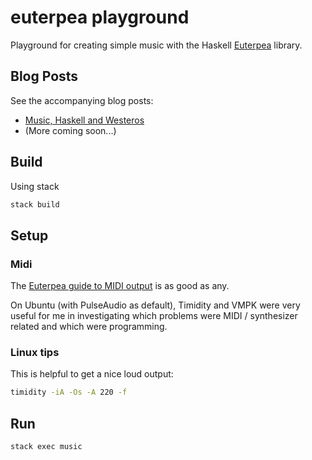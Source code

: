 # euterpea playground

Playground for creating simple music with the Haskell [Euterpea](http://www.euterpea.com/) library.

Blog Posts
----------
See the accompanying blog posts:
 * [Music, Haskell and Westeros](http://declension.net/posts/2017-08-08-music-haskell-and-westeros/)
 * (More coming soon...)

Build
-----

Using stack
```bash
stack build
```

Setup
-----
### Midi
The [Euterpea guide to MIDI output](http://www.euterpea.com/euterpea/setting-up-midi/) is as good as any.

On Ubuntu (with PulseAudio as default), Timidity and VMPK were very useful for me in investigating which problems were MIDI / synthesizer related and which were programming.

### Linux tips
This is helpful to get a nice loud output:
```bash
timidity -iA -Os -A 220 -f
```

Run
---
```bash
stack exec music
```

